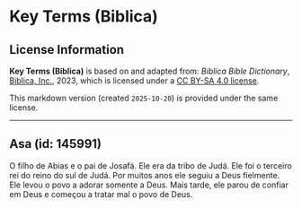 # Key Terms (Biblica)

## License Information

**Key Terms (Biblica)** is based on and adapted from: _Biblica Bible Dictionary_, [Biblica, Inc.](https://www.biblica.com/), 2023, which is licensed under a [CC BY-SA 4.0 license](https://creativecommons.org/licenses/by-sa/4.0/legalcode.en).

This markdown version (created `2025-10-20`) is provided under the same license.



--------------------------------

## Asa (id: 145991)

O filho de Abias e o pai de Josafá. Ele era da tribo de Judá. Ele foi o terceiro rei do reino do sul de Judá. Por muitos anos ele seguiu a Deus fielmente. Ele levou o povo a adorar somente a Deus. Mais tarde, ele parou de confiar em Deus e começou a tratar mal o povo de Deus.


